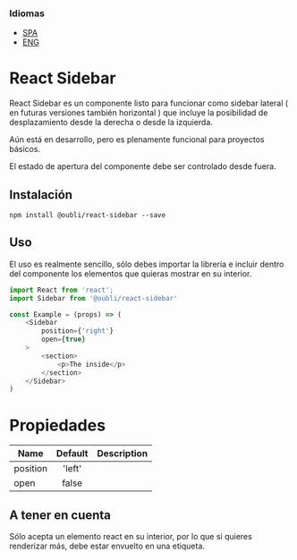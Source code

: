### Idiomas
* [SPA](./README_ES.md)
* [ENG](./README.md)

# React Sidebar
React Sidebar es un componente listo para funcionar como sidebar lateral 
( en futuras versiones también  horizontal ) que incluye la posibilidad de desplazamiento 
desde la derecha o desde la izquierda.

Aún está en desarrollo, pero es plenamente funcional para proyectos básicos.

El estado de apertura del componente debe ser controlado desde fuera.

## Instalación

```$xslt
npm install @oubli/react-sidebar --save
```

## Uso
El uso es realmente sencillo, sólo debes importar la librería
e incluir dentro del componente los elementos que quieras mostrar en su interior.

```javascript
import React from 'react';
import Sidebar from '@oubli/react-sidebar'

const Example = (props) => (
    <Sidebar
        position={'right'}
        open={true}
    >
        <section>
            <p>The inside</p>
        </section>
    </Sidebar>
)
```


# Propiedades
| Name          | Default       | Description  |
| ------------- |:-------------:| ------------:|
| position           | 'left'          |  |
| open           | false      |  |

## A tener en cuenta
Sólo acepta un elemento react en su interior, 
por lo que si quieres renderizar más, debe estar envuelto en una etiqueta.